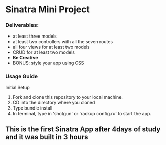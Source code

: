 # Sinatra Mini Project

### Deliverables:
* at least three models 
* at least two controllers with all the seven routes 
* all four views for at least two models
* CRUD for at least two models
* **Be Creative**
* BONUS: style your app using CSS

### Usage Guide
Initial Setup
1. Fork and clone this repository to your local machine.
2. CD into the directory where you cloned
3. Type bundle install
4. In terminal, type in 'shotgun' or 'rackup config.ru' to start the app.

## This is the first Sinatra App after 4days of study and it was built in 3 hours
